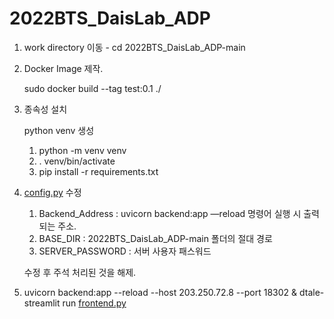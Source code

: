 # 2022BTS_DaisLab_ADP

1. work directory 이동 - cd 2022BTS_DaisLab_ADP-main
2. Docker Image 제작.
    
    sudo docker build --tag test:0.1 ./
    
3. 종속성 설치
    
    python venv 생성
    
    1. python -m venv venv
    2. . venv/bin/activate
    3. pip install -r requirements.txt
4. [config.py](http://config.py) 수정
    1. Backend_Address : uvicorn backend:app —reload 명령어 실행 시 출력되는 주소.
    2. BASE_DIR : 2022BTS_DaisLab_ADP-main 폴더의 절대 경로
    3. SERVER_PASSWORD : 서버 사용자 패스워드
    
    수정 후 주석 처리된 것을 해제.
    
5. uvicorn backend:app --reload --host 203.250.72.8 --port 18302 & dtale-streamlit run [frontend.py](http://frontend.py/)
